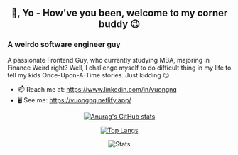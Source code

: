 <div align="center">
  <h2>👋, Yo - How've you been, welcome to my corner buddy 😉</h2>
</div>

### A weirdo software engineer guy
A passionate Frontend Guy, who currently studying MBA, majoring in Finance
Weird right? Well, I challenge myself to do difficult thing in my life to tell my kids Once-Upon-A-Time stories. Just kidding 😏
- 📫 Reach me at: https://www.linkedin.com/in/vuongnq
- 🖥 See me: https://vuongnq.netlify.app/
<div align="center">

  [![Anurag's GitHub stats](https://github-readme-stats.vercel.app/api?username=vuongnq10&show_icons=true&theme=radical&count_private=true)](https://www.linkedin.com/in/vuongnq)
  
  [![Top Langs](https://github-readme-stats.vercel.app/api/top-langs/?username=vuongnq10&layout=compact&count_private=true)](https://www.linkedin.com/in/vuongnq)
  
  ![Stats](https://github-readme-streak-stats.herokuapp.com/?user=vuongnq10)
  
</div>

<!--
### Hi there 👋
**vuongnq10/vuongnq10** is a ✨ _special_ ✨ repository because its `README.md` (this file) appears on your GitHub profile.

Here are some ideas to get you started:

- 🔭 I’m currently working on ...
- 🌱 I’m currently learning ...
- 👯 I’m looking to collaborate on ...
- 🤔 I’m looking for help with ...
- 💬 Ask me about ...
- 📫 How to reach me: ...
- 😄 Pronouns: ...
- ⚡ Fun fact: ...
-->
